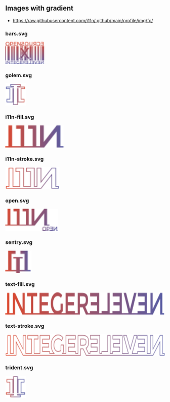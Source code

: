 ## Images with gradient

* https://raw.githubusercontent.com/i11n/.github/main/profile/img/fc/

### bars.svg

<img
  alt="integereleven open source barcode logo"
  height="70"
  src="bars.svg"
/>

### golem.svg

<img
  alt="integereleven golem"
  height="70"
  src="golem.svg"
/>

### i11n-fill.svg

<img
  alt="integereleven illn logo filled"
  height="70"
  src="i11n-fill.svg"
/>

### i11n-stroke.svg

<img
  alt="integereleven illn logo outlined"
  height="70"
  src="i11n-stroke.svg"
/>

### open.svg

<img
  alt="integereleven open source logo"
  height="70"
  src="open.svg"
/>

### sentry.svg

<img
  alt="integereleven Sentry logo"
  height="70"
  src="sentry.svg"
/>

### text-fill.svg

<img
  alt="integereleven full text filled"
  height="70"
  src="text-fill.svg"
/>

### text-stroke.svg

<img
  alt="integereleven full text outlined"
  height="70"
  src="text-stroke.svg"
/>

### trident.svg

<img
  alt="integereleven Trident logo"
  height="70"
  src="trident.svg"
/>
